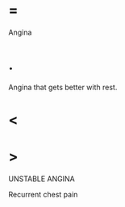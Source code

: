 # =

Angina

# .

Angina that gets better with rest.

# <

# >

UNSTABLE ANGINA

Recurrent chest pain
